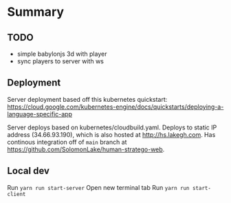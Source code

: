# Summary

## TODO

- simple babylonjs 3d with player
- sync players to server with ws

## Deployment

Server deployment based off this kubernetes quickstart: https://cloud.google.com/kubernetes-engine/docs/quickstarts/deploying-a-language-specific-app

Server deploys based on kubernetes/cloudbuild.yaml. Deploys to static IP address (34.66.93.190), which is also hosted at http://hs.lakegh.com. Has continous integration off of `main` branch at https://github.com/SolomonLake/human-stratego-web.

## Local dev

Run `yarn run start-server`
Open new terminal tab
Run `yarn run start-client`
